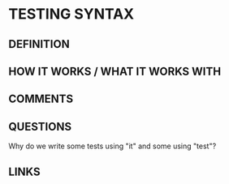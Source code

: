 # TESTING SYNTAX

## DEFINITION

## HOW IT WORKS / WHAT IT WORKS WITH

## COMMENTS

## QUESTIONS

Why do we write some tests using "it" and some using "test"?

## LINKS

